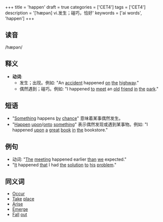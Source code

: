 +++
title = 'happen'
draft = true
categories = ['CET4']
tags = ['CET4']
description = '[ˈhæpən] vi.发生；碰巧，恰好'
keywords = ['ai words', 'happen']
+++

## 读音
/hæpən/

## 释义
- **动词**:
  - 发生；出现。例如: "An [accident](/post/accident/) happened [on](/post/on/) [the](/post/the/) [highway](/post/highway/)."
  - 偶然遇到；碰巧。例如: "I happened [to](/post/to/) [meet](/post/meet/) an [old](/post/old/) [friend](/post/friend/) [in](/post/in/) [the](/post/the/) [park](/post/park/)."

## 短语
- "[Something](/post/something/) happens [by](/post/by/) [chance](/post/chance/)" 意味着某事偶然发生。
- "[Happen](/post/happen/) [upon](/post/upon/)/[onto](/post/onto/) [something](/post/something/)" 表示偶然发现或遇到某事物。例如: "I happened [upon](/post/upon/) [a](/post/a/) [great](/post/great/) [book](/post/book/) [in](/post/in/) [the](/post/the/) bookstore."

## 例句
- 动词: "[The](/post/the/) [meeting](/post/meeting/) happened earlier [than](/post/than/) [we](/post/we/) expected."
- "[It](/post/it/) happened [that](/post/that/) I had [the](/post/the/) [solution](/post/solution/) [to](/post/to/) [his](/post/his/) [problem](/post/problem/)."

## 同义词
- [Occur](/post/occur/)
- [Take](/post/take/) [place](/post/place/)
- [Arise](/post/arise/)
- [Emerge](/post/emerge/)
- [Fall](/post/fall/) [out](/post/out/)
